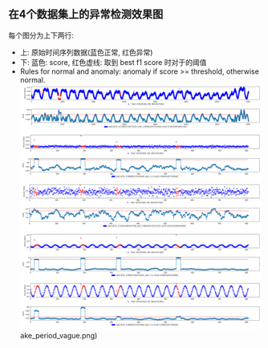 ## 在4个数据集上的异常检测效果图
每个图分为上下两行:
- 上: 原始时间序列数据(蓝色正常, 红色异常)
- 下: 蓝色: score, 红色虚线: 取到 best f1 score 时对于的阈值 
- Rules for normal and anomaly:  anomaly if score >= threshold, otherwise normal. 
![one_class_svm_e0747cad-8dc8-38a9-a9ab-855b61f5551d.png](one_class_svm_e0747cad-8dc8-38a9-a9ab-855b61f5551d.png)
![one_class_svm_fake_kpi_01.png](one_class_svm_fake_kpi_01.png)
![one_class_svm_fake_kpi_01_vague.png](one_class_svm_fake_kpi_01_vague.png)
![one_class_svm_fake_period_obvious.png](one_class_svm_fake_period_obvious.png)
![one_class_svm_fake_period_vague.png](one_class_svm_fake_period_vague.png)ake_period_vague.png)